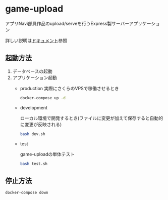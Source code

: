 # game-upload

アプリNavi部員作品のupload/serveを行うExpress製サーバーアプリケーション

詳しい説明は[ドキュメント](docs/index.md)参照

## 起動方法

1. データベースの起動
2. アプリケーション起動
   - production
      実際にさくらのVPSで稼働させるとき

      ```sh
      docker-compose up -d
      ```

   - development

      ローカル環境で開発するとき(ファイルに変更が加えて保存すると自動的に変更が反映される)

      ```sh
      bash dev.sh
      ```

   - test

      game-uploadの単体テスト

      ```sh
      bash test.sh
      ```

## 停止方法

```sh
docker-compose down
```
